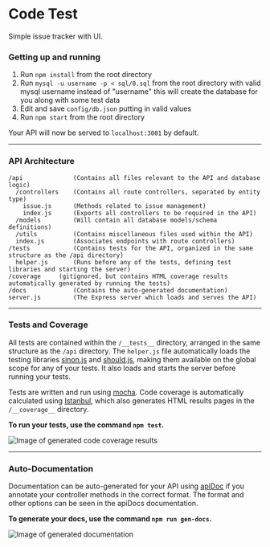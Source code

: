 # Code Test

Simple issue tracker with UI.

### Getting up and running

1. Run `npm install` from the root directory
2. Run `mysql -u username -p < sql/0.sql` from the root directory with valid mysql username instead of "username" this will create the database for you along with some test data
3. Edit and save `config/db.json` putting in valid values
4. Run `npm start` from the root directory

Your API will now be served to `localhost:3001` by default.

---

### API Architecture


```
/api              (Contains all files relevant to the API and database logic)
  /controllers    (Contains all route controllers, separated by entity type)
    issue.js      (Methods related to issue management)
    index.js      (Exports all controllers to be required in the API)
  /models         (Will contain all database models/schema definitions)
  /utils          (Contains miscellaneous files used within the API)
  index.js        (Associates endpoints with route controllers)
/tests            (Contains tests for the API, organized in the same structure as the /api directory)
  helper.js       (Runs before any of the tests, defining test libraries and starting the server)
/coverage     (gitignored, but contains HTML coverage results automatically generated by running the tests)
/docs             (Contains the auto-generated documentation)
server.js         (The Express server which loads and serves the API)
```

---

### Tests and Coverage

All tests are contained within the `/__tests__` directory, arranged in the same structure as the `/api` directory. The `helper.js` file automatically loads the testing libraries [sinon.js](http://sinonjs.org/) and [should.js](https://shouldjs.github.io/), making them available on the global scope for any of your tests. It also loads and starts the server before running your tests.

Tests are written and run using [mocha](https://mochajs.org/). Code coverage is automatically calculated using [Istanbul](https://github.com/gotwarlost/istanbul), which also generates HTML results pages in the `/__coverage__` directory.

**To run your tests, use the command `npm test`.**

![Image of generated code coverage results](https://raw.githubusercontent.com/jakemmarsh/expressed-boilerplate/master/coverage.png)

---

### Auto-Documentation

Documentation can be auto-generated for your API using [apiDoc](http://apidocjs.com/) if you annotate your controller methods in the correct format. The format and other options can be seen in the apiDocs documentation.

**To generate your docs, use the command `npm run gen-docs`.**

![Image of generated documentation](https://raw.githubusercontent.com/jakemmarsh/expressed-boilerplate/master/docs.png)
